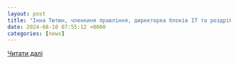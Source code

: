 ```yaml
---
layout: post
title: "Інна Тютюн, членкиня правління, директорка блоків IT та роздрібного бізнесу Sense Bank"
date: 2024-08-10 07:55:12 +0000
categories: [news]
---
```


[Читати далі](https://www.ukrinform.ua/rubric-economy/3893531-inna-tutun-clenkina-pravlinna-direktorka-blokiv-it-ta-rozdribnogo-biznesu-sense-bank.html)
